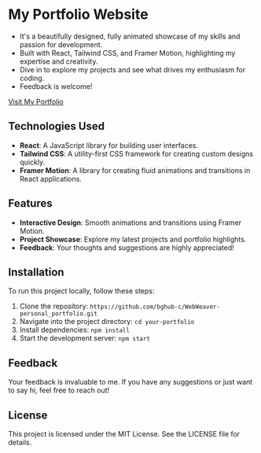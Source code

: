 # My Portfolio Website 

- It's a beautifully designed, fully animated showcase of my skills and passion for development.
- Built with React, Tailwind CSS, and Framer Motion, highlighting my expertise and creativity.
- Dive in to explore my projects and see what drives my enthusiasm for coding.
- Feedback is welcome!

<a href="https://webweaver-personalportfolio.netlify.app/" target="_blank">Visit My Portfolio</a>
  
## Technologies Used

- **React**: A JavaScript library for building user interfaces.
- **Tailwind CSS**: A utility-first CSS framework for creating custom designs quickly.
- **Framer Motion**: A library for creating fluid animations and transitions in React applications.

## Features

- **Interactive Design**: Smooth animations and transitions using Framer Motion.
- **Project Showcase**: Explore my latest projects and portfolio highlights.
- **Feedback**: Your thoughts and suggestions are highly appreciated!

## Installation

To run this project locally, follow these steps:

1. Clone the repository: `https://github.com/bghub-c/WebWeaver-personal_portfolio.git`
2. Navigate into the project directory: `cd your-portfolio`
3. Install dependencies: `npm install`
4. Start the development server: `npm start`

## Feedback

Your feedback is invaluable to me. If you have any suggestions or just want to say hi, feel free to reach out!

## License

This project is licensed under the MIT License. See the LICENSE file for details.
